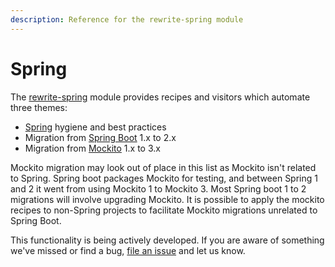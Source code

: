 ```yaml
---
description: Reference for the rewrite-spring module
---
```


# Spring

The [rewrite-spring](https://github.com/openrewrite/rewrite-spring/) module provides recipes and visitors which automate three themes:

* [Spring](https://spring.io/) hygiene and best practices
* Migration from [Spring Boot](https://spring.io/projects/spring-boot) 1.x to 2.x
* Migration from [Mockito](https://site.mockito.org/) 1.x to 3.x 

Mockito migration may look out of place in this list as Mockito isn't related to Spring. Spring boot packages Mockito for testing, and between Spring 1 and 2 it went from using Mockito 1 to Mockito 3. Most Spring boot 1 to 2 migrations will involve upgrading Mockito. It is possible to apply the mockito recipes to non-Spring projects to facilitate Mockito migrations unrelated to Spring Boot.

This functionality is being actively developed. If you are aware of something we've missed or find a bug, [file an issue](https://github.com/openrewrite/rewrite-spring/issues) and let us know.

